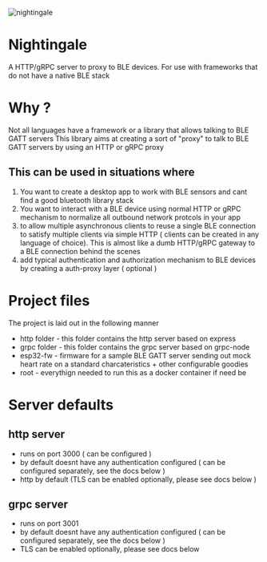 ![nightingale](https://github.com/narioinc/nightingale/blob/07ff2d65c343d4fea3f1e0d2e461c9b2a55e9fb3/assets/nightingale.png)

# Nightingale
A HTTP/gRPC server to proxy to BLE devices. For use with frameworks that do not have a native BLE stack

# Why ?

Not all languages have a framework or a library that allows talking to BLE GATT servers 
This library aims at creating a sort of "proxy" to talk to BLE GATT servers by using an HTTP or gRPC proxy

## This can be used in situations where
1) You want to create a desktop app to work with BLE sensors and cant find a good bluetooth library stack
2) You want to interact with a BLE device using normal HTTP or gRPC mechanism to normalize all outbound network protcols in your app
3) to allow multiple asynchronous clients to reuse a single BLE connection to satisfy multiple clients via simple HTTP ( clients can be created in any language of choice). This is almost like a dumb HTTP/gRPC gateway to a BLE connection behind the scenes
4) add typical authentication and authorization mechanism to BLE devices by creating a auth-proxy layer ( optional )


# Project files
The project is laid out in the following manner

* http folder - this folder contains the http server based on express
* grpc folder - this folder contains the grpc server based on grpc-node
* esp32-fw - firmware for a sample BLE GATT server sending out mock heart rate on a standard charcateristics + other configurable goodies
* root - everythign needed to run this as a docker container if need be

# Server defaults

## http server

* runs on port 3000 ( can be configured )
* by default doesnt have any authentication configured ( can be configured separately, see the docs below )
* http by default (TLS can be enabled optionally, please see docs below )

## grpc server
* runs on port 3001
* by default doesnt have any authentication configured ( can be configured separately, see the docs below )
* TLS can be enabled optionally, please see docs below 

